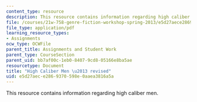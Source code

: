 ```yaml
---
content_type: resource
description: This resource contains information regarding high caliber men.
file: /courses/21w-758-genre-fiction-workshop-spring-2013/e5d27aece2869370598e0aaea3816a5a_MIT21W_758S13_HCM-rev.pdf
file_type: application/pdf
learning_resource_types:
- Assignments
ocw_type: OCWFile
parent_title: Assignments and Student Work
parent_type: CourseSection
parent_uid: bb7af00c-1eb0-8407-9cd8-05166e8ba5ae
resourcetype: Document
title: "High Caliber Men \u2013 revised"
uid: e5d27aec-e286-9370-598e-0aaea3816a5a
---
```

This resource contains information regarding high caliber men.

